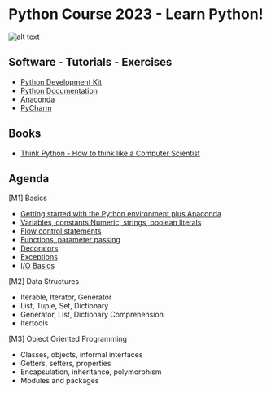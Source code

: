 # Python Course 2023 - Learn Python!

![alt text](https://codeandhack.b-cdn.net/wp-content/uploads/2021/02/Python-programming-language-news-and-stories.jpg)

## Software - Tutorials - Exercises

* [Python Development Kit](https://www.python.org/downloads/)
* [Python Documentation](https://docs.python.org/3/tutorial/)
* [Anaconda](https://www.anaconda.com/products/distribution)
* [PyCharm](https://www.jetbrains.com/pycharm/)


## Books
* [Think Python - How to think like a Computer Scientist](https://github.com/gsalierno/python-course/blob/main/python-books/Think%20Python.pdf)


## Agenda

[M1] Basics

* [Getting started with the Python environment plus Anaconda](https://github.com/gsalierno/python-course/blob/main/python-resources/M1/python_getting_started.pdf)
* [Variables, constants Numeric, strings, boolean literals](https://github.com/gsalierno/python-course/blob/main/python-resources/M1/01%20-%20Python%20Basics.ipynb)
* [Flow control statements](https://github.com/gsalierno/python-course/blob/main/python-resources/M1/01%20-%20Python%20Basics.ipynb)
* [Functions, parameter passing](https://github.com/gsalierno/python-course/blob/main/python-resources/M1/01%20-%20Python%20Basics.ipynb)
* [Decorators](https://github.com/gsalierno/python-course/blob/main/python-resources/M1/01%20-%20Python%20Basics.ipynb)
* [Exceptions](https://github.com/gsalierno/python-course/blob/main/python-resources/M1/01%20-%20Python%20Basics.ipynb)
* [I/O Basics](https://github.com/gsalierno/python-course/blob/main/python-resources/M1/01%20-%20Python%20Basics.ipynb)

[M2] Data Structures

* Iterable, Iterator, Generator
* List, Tuple, Set, Dictionary
* Generator, List, Dictionary Comprehension
* Itertools

[M3] Object Oriented Programming

* Classes, objects, informal interfaces
* Getters, setters, properties
* Encapsulation, inheritance, polymorphism
* Modules and packages

